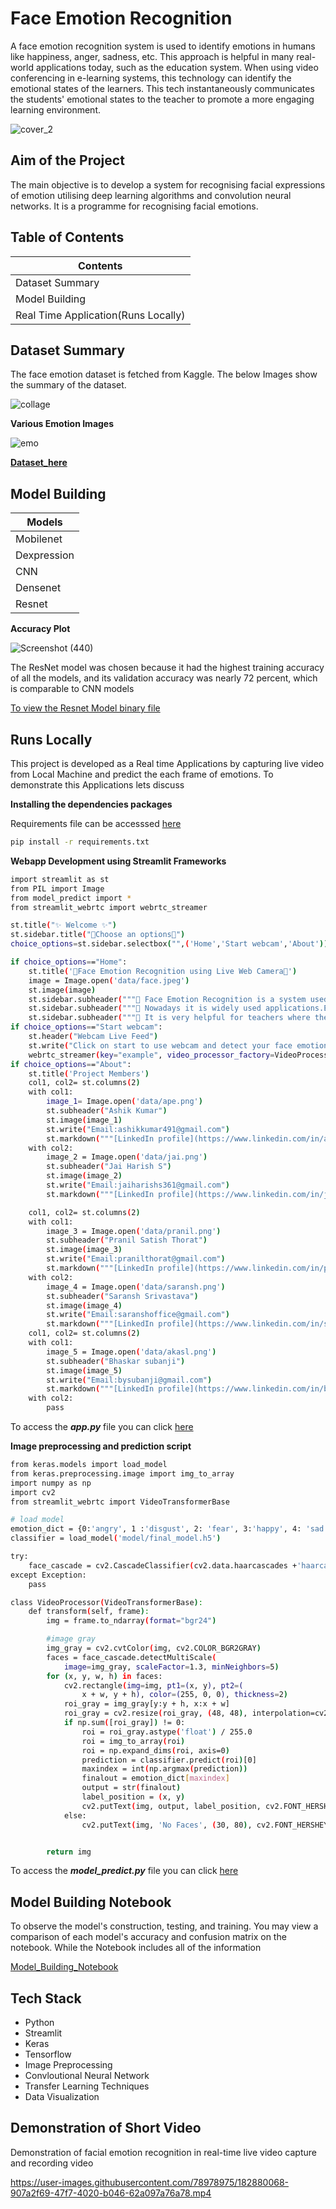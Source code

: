 
# Face Emotion Recognition

A face emotion recognition system is used to identify emotions in humans like happiness, anger, sadness, etc. This approach is helpful in many real-world applications today, such as the education system. When using video conferencing in e-learning systems, this technology can identify the emotional states of the learners. This tech instantaneously communicates the students' emotional states to the teacher to promote a more engaging learning environment.

![cover_2](https://user-images.githubusercontent.com/78978975/182884965-d9ca7455-c60a-4c3a-8efe-600271d47d2f.jpg)

## Aim of the Project

The main objective is to develop a system for recognising facial expressions of emotion utilising deep learning algorithms and convolution neural networks. It is a programme for recognising facial emotions.
## Table of Contents


| Contents        |
| ------------- |
| Dataset Summary      |
| Model Building    | 
| Real Time Application(Runs Locally) | 


## Dataset Summary

The face emotion dataset is fetched from Kaggle. The below Images show the summary of the dataset.

![collage](https://user-images.githubusercontent.com/78978975/182879453-04fc7bef-f6e9-4b8f-a1bd-efc5f37e63e3.jpg)


**Various Emotion Images**

![emo](https://user-images.githubusercontent.com/78978975/182881369-f5815c51-e021-4be4-b8da-f47afe6fea28.jpg)

[**Dataset_here**](https://www.kaggle.com/datasets/deadskull7/fer2013)

## Model Building


| Models        |
| ------------- |
| Mobilenet   |
|  Dexpression   | 
|  CNN| 
|Densenet|
|Resnet|

**Accuracy Plot**

![Screenshot (440)](https://user-images.githubusercontent.com/78978975/182879973-b9718377-bb94-47f7-820e-cc5636fcea18.png)

The ResNet model was chosen because it had the highest training accuracy of all
the models, and its validation accuracy was nearly 72 percent, which is
comparable to CNN models


[To view the Resnet Model binary file](https://github.com/Jaiharish-passion07/Facial_emotion_capstone_project_final/tree/master/model)

## Runs Locally

This project is developed as a Real time Applications by capturing live video from Local Machine 
and predict the each frame of emotions. To demonstrate this Applications lets discuss

**Installing the dependencies packages**

Requirements file can be accesssed [here](https://github.com/Jaiharish-passion07/Facial_emotion_capstone_project_final/blob/master/requirements.txt)


```bash
pip install -r requirements.txt

```
**Webapp Development using Streamlit Frameworks**


```bash
import streamlit as st
from PIL import Image
from model_predict import *
from streamlit_webrtc import webrtc_streamer

st.title("✨ Welcome ✨")
st.sidebar.title("🎇Choose an options🎇")
choice_options=st.sidebar.selectbox("",('Home','Start webcam','About'))

if choice_options=="Home":
    st.title('👨Face Emotion Recognition using Live Web Camera👩')
    image = Image.open('data/face.jpeg')
    st.image(image)
    st.sidebar.subheader("""💎 Face Emotion Recognition is a system used to detect the emotions from face.""")
    st.sidebar.subheader("""💎 Nowadays it is widely used applications.Eg: In zoom meeting we can able to detect the student emotion.""")
    st.sidebar.subheader("""💎 It is very helpful for teachers where they can able to teach based on their students emotion and make class more interactive.""")
if choice_options=="Start webcam":
    st.header("Webcam Live Feed")
    st.write("Click on start to use webcam and detect your face emotion")
    webrtc_streamer(key="example", video_processor_factory=VideoProcessor)
if choice_options=="About":
    st.title('Project Members')
    col1, col2= st.columns(2)
    with col1:
        image_1= Image.open('data/ape.png')
        st.subheader("Ashik Kumar")
        st.image(image_1)
        st.write("Email:ashikkumar491@gmail.com")
        st.markdown("""[LinkedIn profile](https://www.linkedin.com/in/ashik-kumar-94a06a207)""")
    with col2:
        image_2 = Image.open('data/jai.png')
        st.subheader("Jai Harish S")
        st.image(image_2)
        st.write("Email:jaiharishs361@gmail.com")
        st.markdown("""[LinkedIn profile](https://www.linkedin.com/in/jai-harish-s-64b1b01ab)""")

    col1, col2= st.columns(2)
    with col1:
        image_3 = Image.open('data/pranil.png')
        st.subheader("Pranil Satish Thorat")
        st.image(image_3)
        st.write("Email:pranilthorat@gmail.com")
        st.markdown("""[LinkedIn profile](https://www.linkedin.com/in/pranil-thorat-834361216)""")
    with col2:
        image_4 = Image.open('data/saransh.png')
        st.subheader("Saransh Srivastava")
        st.image(image_4)
        st.write("Email:saranshoffice@gmail.com")
        st.markdown("""[LinkedIn profile](https://www.linkedin.com/in/saranshsrivastava13)""")
    col1, col2= st.columns(2)
    with col1:
        image_5 = Image.open('data/akasl.png')
        st.subheader("Bhaskar subanji")
        st.image(image_5)
        st.write("Email:bysubanji@gmail.com")
        st.markdown("""[LinkedIn profile](https://www.linkedin.com/in/bysubanji)""")
    with col2:
        pass

```
To access the ***app.py*** file you can click [here](https://github.com/Jaiharish-passion07/Facial_emotion_capstone_project_final/blob/master/app.py)

**Image preprocessing and prediction script**

```bash
from keras.models import load_model
from keras.preprocessing.image import img_to_array
import numpy as np
import cv2
from streamlit_webrtc import VideoTransformerBase

# load model
emotion_dict = {0:'angry', 1 :'disgust', 2: 'fear', 3:'happy', 4: 'sad',5:'suprise',6:'neutral'}
classifier = load_model('model/final_model.h5')

try:
    face_cascade = cv2.CascadeClassifier(cv2.data.haarcascades +'haarcascade_frontalface_default.xml')
except Exception:
    pass

class VideoProcessor(VideoTransformerBase):
    def transform(self, frame):
        img = frame.to_ndarray(format="bgr24")

        #image gray
        img_gray = cv2.cvtColor(img, cv2.COLOR_BGR2GRAY)
        faces = face_cascade.detectMultiScale(
            image=img_gray, scaleFactor=1.3, minNeighbors=5)
        for (x, y, w, h) in faces:
            cv2.rectangle(img=img, pt1=(x, y), pt2=(
                x + w, y + h), color=(255, 0, 0), thickness=2)
            roi_gray = img_gray[y:y + h, x:x + w]
            roi_gray = cv2.resize(roi_gray, (48, 48), interpolation=cv2.INTER_AREA)
            if np.sum([roi_gray]) != 0:
                roi = roi_gray.astype('float') / 255.0
                roi = img_to_array(roi)
                roi = np.expand_dims(roi, axis=0)
                prediction = classifier.predict(roi)[0]
                maxindex = int(np.argmax(prediction))
                finalout = emotion_dict[maxindex]
                output = str(finalout)
                label_position = (x, y)
                cv2.putText(img, output, label_position, cv2.FONT_HERSHEY_SIMPLEX, 1, (0, 255, 0), 2)
            else:
                cv2.putText(img, 'No Faces', (30, 80), cv2.FONT_HERSHEY_SIMPLEX, 1, (0, 255, 0), 2)


        return img

```

To access the ***model_predict.py*** file you can click [here](https://github.com/Jaiharish-passion07/Facial_emotion_capstone_project_final/blob/master/model_predict.py)


## Model Building Notebook

To observe the model's construction, testing, and training. You may view a comparison of each model's accuracy and confusion matrix on the notebook.
While the Notebook includes all of the information

[Model_Building_Notebook](https://github.com/Jaiharish-passion07/Facial_emotion_capstone_project_final/blob/master/Model_Notebooks/Team_Final_Face_Emotion_Recognition_Notebook.ipynb)


## Tech Stack

- Python
- Streamlit
- Keras
- Tensorflow
- Image Preprocessing
- Convloutional Neural Network
- Transfer Learning Techniques
- Data Visualization

## Demonstration of Short Video

Demonstration of facial emotion recognition in real-time live video capture and recording video

https://user-images.githubusercontent.com/78978975/182880068-907a2f69-47f7-4020-b046-62a097a76a78.mp4
